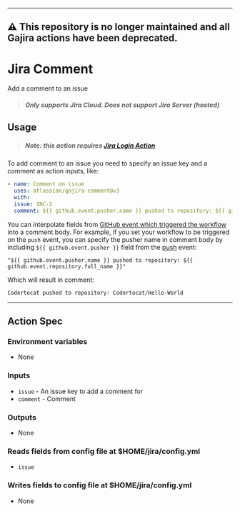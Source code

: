 ---------
⚠️ This repository is no longer maintained and all Gajira actions have been deprecated.
---------

# Jira Comment

Add a comment to an issue

> ##### Only supports Jira Cloud. Does not support Jira Server (hosted)

## Usage

> ##### Note: this action requires [Jira Login Action](https://github.com/marketplace/actions/jira-login)

To add comment to an issue you need to specify an issue key and a comment as action inputs, like:

```yaml
- name: Comment on issue
  uses: atlassian/gajira-comment@v3
  with:
  issue: INC-2
  comment: ${{ github.event.pusher.name }} pushed to repository: ${{ github.event.repository.full_name }}
```

You can interpolate fields from [GitHub event which triggered the workflow](https://help.github.com/en/articles/contexts-and-expression-syntax-for-github-actions#github-context) into a comment body. For example, if you set your workflow to be triggered on the `push` event, you can specify the pusher name in comment body by including `${{ github.event.pusher }}` field from the [push](https://developer.github.com/v3/activity/events/types/#pushevent) event:

    "${{ github.event.pusher.name }} pushed to repository: ${{ github.event.repository.full_name }}"

Which will result in comment:

    Codertocat pushed to repository: Codertocat/Hello-World

----
## Action Spec

### Environment variables
- None

### Inputs
- `issue` - An issue key to add a comment for
- `comment` - Comment

### Outputs
- None

### Reads fields from config file at $HOME/jira/config.yml
- `issue`

### Writes fields to config file at $HOME/jira/config.yml
- None
